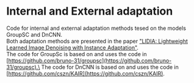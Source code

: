 # Internal and External adaptation
Code for internal and external adaptation methods tesed on the models GroupSC and DnCNN.\
Both adaptation methods are presented in the paper ["LIDIA: Lightweight Learned Image Denoising with Instance Adaptation"](https://arxiv.org/pdf/1911.07167.pdf).\
The code for GroupSc is based on and uses the code in [https://github.com/bruno-31/groupsc](https://github.com/bruno-31/groupsc).\
The code for DnCNN is based on and uses the code in  [https://github.com/cszn/KAIR](https://github.com/cszn/KAIR).
